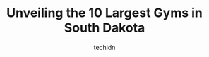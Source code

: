 ---
layout: ampstory
image: https://i0.wp.com/paketmu.com/wp-content/uploads/2023/06/planet-fitness-0-in-south-dakota-1686372333.jpeg?resize=640,853
author: techidn
featured: false
description: Explore the diverse Gym scene in South Dakota, home to an incredible selection of 10 establishments catering to every taste. Whether youre in search of iconic favorites or undiscovered trea
title: Unveiling the 10 Largest Gyms in South Dakota
cover:
   title: Unveiling the 10 Largest Gyms in South Dakota
   subtitle: RICKPATE
   background: https://paketmu.com/wp-content/uploads/2023/06/planet-fitness-0-in-south-dakota-1686372333.jpeg

pages: 
 - layout: thirds
   top: <h1>#1 Planet Fitness</h1>
   bottom: "<p>Spent the weekend at Sioux Falls and visited here a few times. Highly recommend the Black Card so you can use the hydro massage beds. Location was busy but not overwhelmi</p>"
   background: https://paketmu.com/wp-content/uploads/2023/06/planet-fitness-1-in-south-dakota-1686372334.jpeg
   backgroundblur: true
 - layout: thirds
   top: <h1>#2 Planet Fitness</h1>
   bottom: "<p>I utilize planet fitness to stay in health and clean while I am on the road Google is an invention it is very easy to easily altered to show what is going on. Not everyon</p>"
   background: https://paketmu.com/wp-content/uploads/2023/06/planet-fitness-2-in-south-dakota-1686372336.jpeg
   cta:
      link: https://paketmu.com/unveiling-the-10-largest-gyms-in-south-dakota/
      text: Unveiling the 10 Largest Gyms in South Dakota
 - layout: thirds
   top: <h1>#3 Anytime Fitness Sioux Falls West</h1>
   bottom: "<p>Place is great!  I get in, do my workout, and I get back out.  Staff here is super nice, all the time during staffed ours, and when theyre not around, I can usually get </p>"
   background: https://paketmu.com/wp-content/uploads/2023/06/planet-fitness-3-in-south-dakota-1686372336.jpeg
   cta:
      link: https://paketmu.com/unveiling-the-10-largest-gyms-in-south-dakota/
      text: Unveiling the 10 Largest Gyms in South Dakota
 - layout: thirds
   top: <h1>#4 Miller Wellness Center</h1>
   bottom: "<p>1440 N Campus Dr, Brookings, SD 57006, United States</p>"
   background: https://images.unsplash.com/photo-1557672172-298e090bd0f1?ixlib=rb-4.0.3&ixid=MnwxMjA3fDB8MHxwaG90by1wYWdlfHx8fGVufDB8fHx8&auto=format&fit=crop&w=640&h=853&q=80
   cta:
      link: https://paketmu.com/unveiling-the-10-largest-gyms-in-south-dakota/
      text: Unveiling the 10 Largest Gyms in South Dakota
 - layout: thirds
   top: <h1>#5 Anytime Fitness Sioux Falls East</h1>
   bottom: "<p>4720 E 41st St, Sioux Falls, SD 57110, United States</p>"
   background: https://images.unsplash.com/photo-1527066579998-dbbae57f45ce?ixlib=rb-4.0.3&ixid=MnwxMjA3fDB8MHxwaG90by1wYWdlfHx8fGVufDB8fHx8&auto=format&fit=crop&w=640&h=853&q=80
   cta:
      link: https://paketmu.com/unveiling-the-10-largest-gyms-in-south-dakota/
      text: Unveiling the 10 Largest Gyms in South Dakota
 - layout: thirds
   top: <h1>#6 Anytime Fitness</h1>
   bottom: "<p>772 Mountain View Rd, Rapid City, SD 57702, United States</p>"
   background: https://images.unsplash.com/photo-1561679660-d00ee1e0dc8e?ixlib=rb-4.0.3&ixid=MnwxMjA3fDB8MHxwaG90by1wYWdlfHx8fGVufDB8fHx8&auto=format&fit=crop&w=640&h=853&q=80
   cta:
      link: https://paketmu.com/unveiling-the-10-largest-gyms-in-south-dakota/
      text: Unveiling the 10 Largest Gyms in South Dakota
 - layout: thirds
   top: <h1>#7 The Gym Inc</h1>
   bottom: "<p>207 E Kemp Ave, Watertown, SD 57201, United States</p>"
   background: https://images.unsplash.com/photo-1534312527009-56c7016453e6?ixlib=rb-4.0.3&ixid=MnwxMjA3fDB8MHxwaG90by1wYWdlfHx8fGVufDB8fHx8&auto=format&fit=crop&w=640&h=853&q=80
   cta:
      link: https://paketmu.com/unveiling-the-10-largest-gyms-in-south-dakota/
      text: Unveiling the 10 Largest Gyms in South Dakota
 - layout: thirds
   middle: Continue reading...
   background: https://images.unsplash.com/photo-1597773150796-e5c14ebecbf5?ixlib=rb-4.0.3&ixid=MnwxMjA3fDB8MHxwaG90by1wYWdlfHx8fGVufDB8fHx8&auto=format&fit=crop&w=640&h=853&q=80
   cta:
      link: https://paketmu.com/unveiling-the-10-largest-gyms-in-south-dakota/
      text: Unveiling the 10 Largest Gyms in South Dakota
      
---